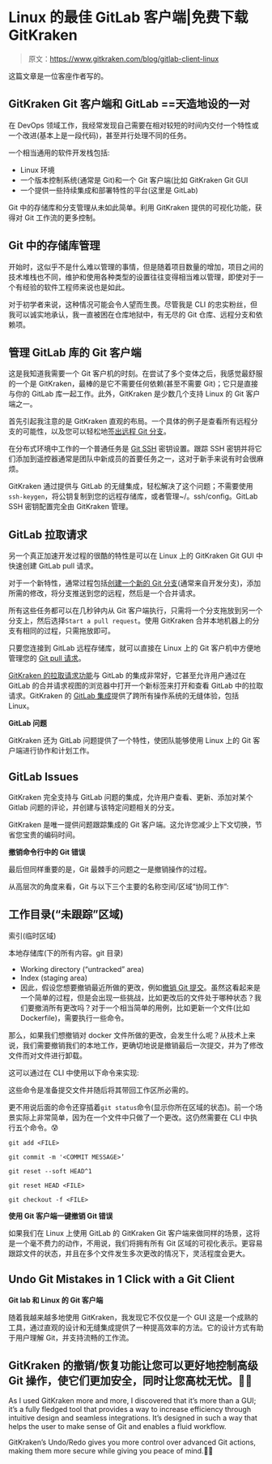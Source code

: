 # Linux 的最佳 GitLab 客户端|免费下载 GitKraken

> 原文：<https://www.gitkraken.com/blog/gitlab-client-linux>

这篇文章是一位客座作者写的。

## **GitKraken Git 客户端和 GitLab ==天造地设的一对**

在 DevOps 领域工作，我经常发现自己需要在相对较短的时间内交付一个特性或一个改进(基本上是一段代码)，甚至并行处理不同的任务。

一个相当通用的软件开发栈包括:

*   Linux 环境
*   一个版本控制系统(通常是 Git)和一个 Git 客户端(比如 GitKraken Git GUI
*   一个提供一些持续集成和部署特性的平台(这里是 GitLab)

Git 中的存储库和分支管理从未如此简单。利用 GitKraken 提供的可视化功能，获得对 Git 工作流的更多控制。

## **Git 中的存储库管理**

开始时，这似乎不是什么难以管理的事情，但是随着项目数量的增加，项目之间的技术堆栈也不同，维护和使用各种类型的设置往往变得相当难以管理，即使对于一个有经验的软件工程师来说也是如此。

对于初学者来说，这种情况可能会令人望而生畏。尽管我是 CLI 的忠实粉丝，但我可以诚实地承认，我一直被困在仓库地狱中，有无尽的 Git 仓库、远程分支和依赖项。

## **管理 GitLab 库的 Git 客户端**

这是我知道我需要一个 Git 客户机的时刻。在尝试了多个变体之后，我感觉最舒服的一个是 GitKraken，最棒的是它不需要任何依赖(甚至不需要 Git)；它只是直接与你的 GitLab 库一起工作。此外，GitKraken 是少数几个支持 Linux 的 Git 客户端之一。

首先引起我注意的是 GitKraken 直观的布局。一个具体的例子是查看所有远程分支的可能性，以及您可以轻松地[签出远程 Git 分支](https://www.gitkraken.com/learn/git/problems/git-checkout-remote-branch)。

在分布式环境中工作的一个普通任务是 [Git SSH](https://www.gitkraken.com/learn/git/tutorials/how-git-ssh-works) 密钥设置。跟踪 SSH 密钥并将它们添加到遥控器通常是团队中新成员的首要任务之一，这对于新手来说有时会很麻烦。

GitKraken 通过提供与 GitLab 的无缝集成，轻松解决了这个问题；不需要使用`ssh-keygen`，将公钥复制到您的远程存储库，或者管理~/。ssh/config。GitLab SSH 密钥配置完全由 GitKraken 管理。

## **GitLab 拉取请求**

另一个真正加速开发过程的很酷的特性是可以在 Linux 上的 GitKraken Git GUI 中快速创建 GitLab pull 请求。

对于一个新特性，通常过程包括[创建一个新的 Git 分支](https://www.gitkraken.com/learn/git/problems/create-git-branch)(通常来自开发分支)，添加所需的修改，将分支推送到您的远程，然后是一个合并请求。

所有这些任务都可以在几秒钟内从 Git 客户端执行，只需将一个分支拖放到另一个分支上，然后选择`Start a pull request`。使用 GitKraken 合并本地机器上的分支有相同的过程，只需拖放即可。

只要您连接到 GitLab 远程存储库，就可以直接在 Linux 上的 Git 客户机中方便地管理您的 [Git pull 请求](https://www.gitkraken.com/learn/git/tutorials/what-is-a-pull-request-in-git)。

[GitKraken 的拉取请求功能](https://support.gitkraken.com/working-with-repositories/pull-requests/)与 GitLab 的集成非常好，它甚至允许用户通过在 GitLab 的合并请求视图的浏览器中打开一个新标签来打开和查看 GitLab 中的拉取请求。GitKraken 的 [GitLab 集成](https://www.gitkraken.com/integrations/gitlab)提供了跨所有操作系统的无缝体验，包括 Linux。

**GitLab 问题**

GitKraken 还为 GitLab 问题提供了一个特性，使团队能够使用 Linux 上的 Git 客户端进行协作和计划工作。

## **GitLab Issues**

GitKraken 完全支持与 GitLab 问题的集成，允许用户查看、更新、添加对某个 Gitlab 问题的评论，并创建与该特定问题相关的分支。

GitKraken 是唯一提供问题跟踪集成的 Git 客户端。这允许您减少上下文切换，节省您宝贵的编码时间。

**撤销命令行中的 Git 错误**

最后但同样重要的是，Git 最棘手的问题之一是撤销操作的过程。

从高层次的角度来看，Git 与以下三个主要的名称空间/区域“协同工作”:

## 工作目录(“未跟踪”区域)

索引(临时区域)

本地存储库(下的所有内容。git 目录)

*   Working directory (“untracked” area)
*   Index (staging area)
*   因此，假设您想要撤销最近所做的更改，例如[撤销 Git 提交](https://www.gitkraken.com/learn/git/problems/revert-git-commit#undo-git-commit)。虽然这看起来是一个简单的过程，但是会出现一些挑战，比如更改后的文件处于哪种状态？我们要撤消所有更改吗？对于一个相当简单的用例，比如更新一个文件(比如 Dockerfile)，需要执行一些命令。

那么，如果我们想撤销对 docker 文件所做的更改，会发生什么呢？从技术上来说，我们需要撤销我们的本地工作，更确切地说是撤销最后一次提交，并为了修改文件而对文件进行卸载。

这可以通过在 CLI 中使用以下命令来实现:

这些命令是准备提交文件并随后将其带回工作区所必需的。

更不用说后面的命令还穿插着`git status`命令(显示你所在区域的状态)。前一个场景实际上非常简单，因为在一个文件中只做了一个更改。这仍然需要在 CLI 中执行五个命令。😰

```
git add <FILE>

git commit -m '<COMMIT MESSAGE>’

git reset --soft HEAD^1

git reset HEAD <FILE>  

git checkout -f <FILE>
```

**使用 Git 客户端一键撤销 Git 错误**

如果我们在 Linux 上使用 GitLab 的 GitKraken Git 客户端来做同样的场景，这将是一个毫不费力的动作，不用说，我们将拥有所有 Git 区域的可视化表示。更容易跟踪文件的状态，并且在多个文件发生多次更改的情况下，灵活程度会更大。

## **Undo Git Mistakes in 1 Click with a Git Client**

**Git lab 和 Linux 的 Git 客户端**

随着我越来越多地使用 GitKraken，我发现它不仅仅是一个 GUI 这是一个成熟的工具，通过直观的设计和无缝集成提供了一种提高效率的方法。它的设计方式有助于用户理解 Git，并支持流畅的工作流。

## GitKraken 的撤销/恢复功能让您可以更好地控制高级 Git 操作，使它们更加安全，同时让您高枕无忧。🧘‍♂️

As I used GitKraken more and more, I discovered that it’s more than a GUI; it’s a fully fledged tool that provides a way to increase efficiency through intuitive design and seamless integrations. It’s designed in such a way that helps the user to make sense of Git and enables a fluid workflow.

GitKraken’s Undo/Redo gives you more control over advanced Git actions, making them more secure while giving you peace of mind.🧘‍♂️